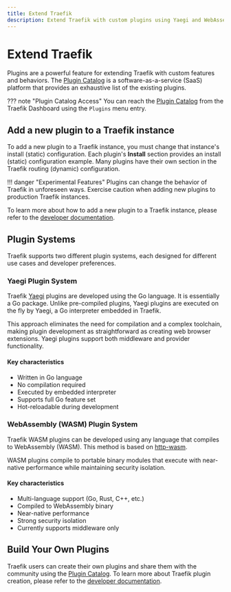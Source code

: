 ```yaml
---
title: Extend Traefik
description: Extend Traefik with custom plugins using Yaegi and WebAssembly.
---
```


# Extend Traefik

Plugins are a powerful feature for extending Traefik with custom features and behaviors. The [Plugin Catalog](https://plugins.traefik.io/) is a software-as-a-service (SaaS) platform that provides an exhaustive list of the existing plugins.

??? note "Plugin Catalog Access"
    You can reach the [Plugin Catalog](https://plugins.traefik.io/) from the Traefik Dashboard using the `Plugins` menu entry.

## Add a new plugin to a Traefik instance

To add a new plugin to a Traefik instance, you must change that instance's install (static) configuration. Each plugin's **Install** section provides an install (static) configuration example. Many plugins have their own section in the Traefik routing (dynamic) configuration.

!!! danger "Experimental Features"
    Plugins can change the behavior of Traefik in unforeseen ways. Exercise caution when adding new plugins to production Traefik instances.

To learn more about how to add a new plugin to a Traefik instance, please refer to the [developer documentation](https://plugins.traefik.io/install).

## Plugin Systems

Traefik supports two different plugin systems, each designed for different use cases and developer preferences.

### Yaegi Plugin System

Traefik [Yaegi](https://github.com/traefik/yaegi) plugins are developed using the Go language. It is essentially a Go package. Unlike pre-compiled plugins, Yaegi plugins are executed on the fly by Yaegi, a Go interpreter embedded in Traefik.

This approach eliminates the need for compilation and a complex toolchain, making plugin development as straightforward as creating web browser extensions. Yaegi plugins support both middleware and provider functionality.

#### Key characteristics

- Written in Go language
- No compilation required
- Executed by embedded interpreter
- Supports full Go feature set
- Hot-reloadable during development

### WebAssembly (WASM) Plugin System

Traefik WASM plugins can be developed using any language that compiles to WebAssembly (WASM). This method is based on [http-wasm](https://http-wasm.io/).

WASM plugins compile to portable binary modules that execute with near-native performance while maintaining security isolation.

#### Key characteristics

- Multi-language support (Go, Rust, C++, etc.)
- Compiled to WebAssembly binary
- Near-native performance
- Strong security isolation
- Currently supports middleware only

## Build Your Own Plugins

Traefik users can create their own plugins and share them with the community using the [Plugin Catalog](https://plugins.traefik.io/). To learn more about Traefik plugin creation, please refer to the [developer documentation](https://plugins.traefik.io/create).
